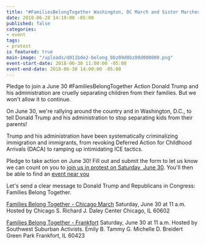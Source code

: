 ```yaml
---
title: "#FamiliesBelongTogether Washington, DC March and Sister Marches"
date: 2018-06-28 14:19:00 -05:00
published: false
categories:
- event
tags:
- protest
is featured: true
main-image: "/uploads/d011bde2-belong_0bz09d0bz09d000000.png"
event-start-date: 2018-06-30 11:00:00 -05:00
event-end-date: 2018-06-30 14:00:00 -05:00
---
```


Pledge to join a June 30 #FamiliesBelongTogether Action
Donald Trump and his administration are cruelly separating children from their families. But we won't allow it to continue. 

On June 30, we're rallying around the country and in Washington, D.C., to tell Donald Trump and his administration to stop separating kids from their parents!

Trump and his administration have been systematically criminalizing immigration and immigrants, from revoking Deferred Action for Childhood Arrivals (DACA) to ramping up intimidating ICE tactics. 

Pledge to take action on June 30! Fill out and submit the form to let us know we can count on you to [join us in protest on Saturday, June 30](https://act.moveon.org/survey/June_30_Pledge/?source=homepage). You'll then be able to find an [event near you ](https://act.moveon.org/event/families-belong-together/search/?utm_source=front&utm_content=nav)

Let's send a clear message to Donald Trump and Republicans in Congress: Families Belong Together.


[Families Belong Together - Chicago March](https://act.moveon.org/event/families-belong-together/20046/signup/?akid=&zip=&source=FBTsite622&s=)
Saturday, June 30 at 11 a.m.
Hosted by Chicago S.
Richard J. Daley Center
Chicago, IL 60602


[Families Belong Together - Frankfort](https://act.moveon.org/event/families-belong-together/19923/signup/?akid=&zip=&source=FBTsite622&s=) 
Saturday, June 30 at 11 a.m.
Hosted by Southwest Suburban Activists. 
Emily B. Tammy G. Michelle D.
Breidert Green Park 
Frankfort, IL 60423

